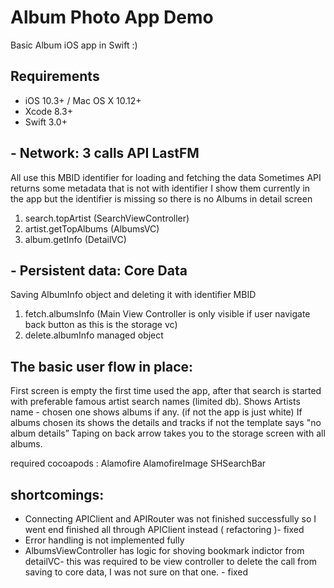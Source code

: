Album Photo App Demo
==========

Basic Album iOS app in Swift :)


## Requirements

- iOS 10.3+ / Mac OS X 10.12+
- Xcode 8.3+
- Swift 3.0+


## - Network:  3 calls API LastFM
All use  this MBID identifier for loading and fetching the data
Sometimes API returns some metadata that is not with identifier I show them currently in the app
but the identifier is missing so there is no Albums in detail screen

1. search.topArtist (SearchViewController)
2. artist.getTopAlbums (AlbumsVC)
3. album.getInfo (DetailVC)

## - Persistent data: Core Data

Saving AlbumInfo object and deleting it with identifier MBID
1. fetch.albumsInfo (Main View Controller is only visible if user navigate back button as this is the storage vc)
2. delete.albumInfo managed object

## The basic user flow in place:
First screen is empty the first time used the app, after that
search is started with preferable famous artist search names (limited db).
Shows Artists name - chosen one shows albums if any. (if not the app is just white)
If albums chosen its shows the details and tracks if not the template says "no album details”
Taping on back arrow takes you to the storage screen with all albums.

required cocoapods :
Alamofire
AlamofireImage
SHSearchBar


## shortcomings:
- Connecting APIClient and APIRouter was not finished successfully so I went end finished all through
  APIClient instead ( refactoring )- fixed
- Error handling is not implemented fully
- AlbumsViewController has logic for shoving bookmark indictor from detailVC- this was required to be view controller to delete the call from saving  to core data, I was not sure on that one.  - fixed

